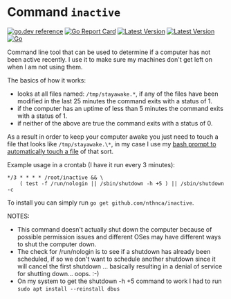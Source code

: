 # Command `inactive`

[![go.dev reference](https://img.shields.io/badge/go.dev-reference-007d9c?logo=go&logoColor=white)](https://pkg.go.dev/github.com/nthnca/inactive)
[![Go Report Card](https://goreportcard.com/badge/github.com/nthnca/inactive?style=flat-square)](https://goreportcard.com/report/github.com/nthnca/inactive)
[![Latest Version](https://img.shields.io/github/release/nthnca/inactive.svg?style=flat-square)](https://github.com/nthnca/inactive/releases)
[![Latest Version](https://img.shields.io/github/license/nthnca/inactive.svg?style=flat-square)](https://github.com/nthnca/inactive/blob/master/LICENSE)
[![Go](https://github.com/nthnca/inactive/workflows/Go/badge.svg)](https://github.com/nthnca/inactive/actions?query=workflow%3AGo)

Command line tool that can be used to determine if a computer has not been active
recently. I use it to make sure my machines don't get left on when I am not using them.

The basics of how it works:
- looks at all files named: `/tmp/stayawake.*`, if any of the files have been modified in
  the last 25 minutes the command exits with a status of 1.
- if the computer has an uptime of less than 5 minutes the command exits with a status of
  1.
- if neither of the above are true the command exits with a status of 0.

As a result in order to keep your computer awake you just need to touch a file that looks
like `/tmp/stayawake.\*`, in my case I use my [bash prompt to automatically touch a
file](https://github.com/nthnca/dotbash/blob/master/bash/stayawake.sh) of that sort.

Example usage in a crontab (I have it run every 3 minutes):
```
*/3 * * * * /root/inactive && \
    ( test -f /run/nologin || /sbin/shutdown -h +5 ) || /sbin/shutdown -c
```

To install you can simply run `go get github.com/nthnca/inactive`.

NOTES:
- This command doesn't actually shut down the computer because of possible permission
  issues and different OSes may have different ways to shut the computer down.
- The check for /run/nologin is to see if a shutdown has already been scheduled, if so
  we don't want to schedule another shutdown since it will cancel the first shutdown
  ... basically resulting in a denial of service for shutting down... oops.  :-)
- On my system to get the shutdown -h +5 command to work I had to run `sudo apt install
  --reinstall dbus`
